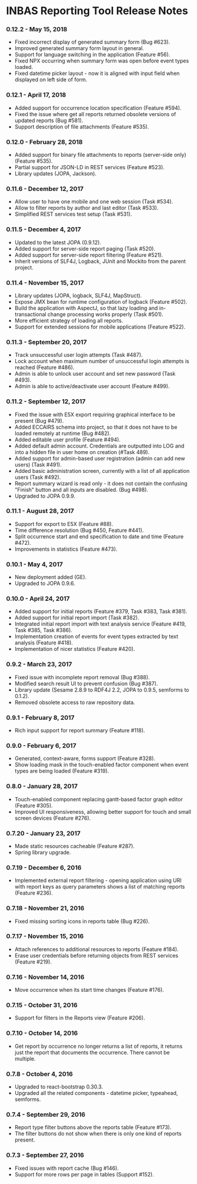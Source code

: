 # INBAS Reporting Tool Release Notes

### 0.12.2 - May 15, 2018
- Fixed incorrect display of generated summary form (Bug #623).
- Improved generated summary form layout in general.
- Support for language switching in the application (Feature #56).
- Fixed NPX occurring when summary form was open before event types loaded.
- Fixed datetime picker layout - now it is aligned with input field when displayed on left side of form.

### 0.12.1 - April 17, 2018
- Added support for occurrence location specification (Feature #594).
- Fixed the issue where get all reports returned obsolete versions of updated reports (Bug #581).
- Support description of file attachments (Feature #535).

### 0.12.0 - February 28, 2018
- Added support for binary file attachments to reports (server-side only) (Feature #535).
- Partial support for JSON-LD in REST services (Feature #523).
- Library updates (JOPA, Jackson).

### 0.11.6 - December 12, 2017
- Allow user to have one mobile and one web session (Task #534).
- Allow to filter reports by author and last editor (Task #533).
- Simplified REST services test setup (Task #531).

### 0.11.5 - December 4, 2017
- Updated to the latest JOPA (0.9.12).
- Added support for server-side report paging (Task #520).
- Added support for server-side report filtering (Feature #521).
- Inherit versions of SLF4J, Logback, JUnit and Mockito from the parent project.

### 0.11.4 - November 15, 2017
- Library updates (JOPA, logback, SLF4J, MapStruct).
- Expose JMX bean for runtime configuration of logback (Feature #502).
- Build the application with AspectJ, so that lazy loading and in-transactional change processing works properly (Task #501).
- More efficient strategy of loading all reports.
- Support for extended sessions for mobile applications (Feature #522).

### 0.11.3 - September 20, 2017
- Track unsuccessful user login attempts (Task #487).
- Lock account when maximum number of unsuccessful login attempts is reached (Feature #486).
- Admin is able to unlock user account and set new password (Task #493).
- Admin is able to active/deactivate user account (Feature #499).

### 0.11.2 - September 12, 2017
- Fixed the issue with E5X export requiring graphical interface to be present (Bug #479).
- Added ECCAIRS schema into project, so that it does not have to be loaded remotely at runtime (Bug #482).
- Added editable user profile (Feature #494).
- Added default admin account. Credentials are outputted into LOG and into a hidden file in user home on creation (#Task 489).
- Added support for admin-based user registration (admin can add new users) (Task #491).
- Added basic administration screen, currently with a list of all application users (Task #492).
- Report summary wizard is read only - it does not contain the confusing "Finish" button and all inputs are disabled. (Bug #498).
- Upgraded to JOPA 0.9.9.

### 0.11.1 - August 28, 2017
- Support for export to E5X (Feature #88).
- Time difference resolution (Bug #450, Feature #441). 
- Split occurrence start and end specification to date and time (Feature #472).
- Improvements in statistics (Feature #473).

### 0.10.1 - May 4, 2017
- New deployment added (GE).
- Upgraded to JOPA 0.9.6.

### 0.10.0 - April 24, 2017
- Added support for initial reports (Feature #379, Task #383, Task #381).
- Added support for initial report import (Task #382).
- Integrated initial report import with text analysis service (Feature #419, Task #385, Task #386).
- Implementation creation of events for event types extracted by text analysis (Feature #418).
- Implementation of nicer statistics (Feature #420).

### 0.9.2 - March 23, 2017
- Fixed issue with incomplete report removal (Bug #388).
- Modified search result UI to prevent confusion (Bug #387).
- Library update (Sesame 2.8.9 to RDF4J 2.2, JOPA to 0.9.5, semforms to 0.1.2).
- Removed obsolete access to raw repository data.

### 0.9.1 - February 8, 2017
- Rich input support for report summary (Feature #118).

### 0.9.0 - February 6, 2017
- Generated, context-aware, forms support (Feature #328).
- Show loading mask in the touch-enabled factor component when event types are being loaded (Feature #319).

### 0.8.0 - January 28, 2017
- Touch-enabled component replacing gantt-based factor graph editor (Feature #305).
- Improved UI responsiveness, allowing better support for touch and small screen devices (Feature #276).

### 0.7.20 - January 23, 2017
- Made static resources cacheable (Feature #287).
- Spring library upgrade.

### 0.7.19 - December 6, 2016
- Implemented external report filtering - opening application using
URI with report keys as query parameters shows a list of matching reports (Feature #236).

### 0.7.18 - November 21, 2016
- Fixed missing sorting icons in reports table (Bug #226).

### 0.7.17 - November 15, 2016
- Attach references to additional resources to reports (Feature #184).
- Erase user credentials before returning objects from REST services (Feature #219).

### 0.7.16 - November 14, 2016
- Move occurrence when its start time changes (Feature #176).

### 0.7.15 - October 31, 2016
- Support for filters in the Reports view (Feature #206).

### 0.7.10 - October 14, 2016
- Get report by occurrence no longer returns a list of reports, it returns just the report that
documents the occurrence. There cannot be multiple.

### 0.7.8 - October 4, 2016
- Upgraded to react-bootstrap 0.30.3.
- Upgraded all the related components - datetime picker, typeahead, semforms.

### 0.7.4 - September 29, 2016
- Report type filter buttons above the reports table (Feature #173).
- The filter buttons do not show when there is only one kind of reports present.

### 0.7.3 - September 27, 2016
- Fixed issues with report cache (Bug #146).
- Support for more rows per page in tables (Support #152).
